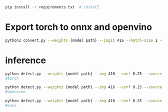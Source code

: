 

```bash
pip install -r requirements.txt  # install
```
# Export torch to onnx and openvino
```bash
python3 convert.py --weights {model path} --imgsz 416 --batch-size 1 --include openvino
```

# inference
```bash
python detect.py --weights {model path} --img 416 --conf 0.25 --source data/videos/single_person.mp4 --view-img
#torch

```
```bash
python detect.py --weights {model path} --img 416 --conf 0.25 --source data/videos/single_person.mp4 --view-img
#openvino

```
```bash
python detect.py --weights {model path} --img 416 --conf 0.25 --source data/videos/single_person.mp4 --view-img
#onnx

```